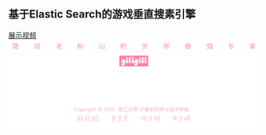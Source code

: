 ## 基于Elastic Search的游戏垂直搜素引擎
[展示视频](https://www.bilibili.com/video/av59783743)
![](src/assets/readme.png)
